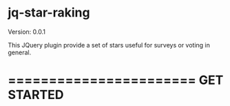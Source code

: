 # jq-star-raking
Version: 0.0.1

This JQuery plugin provide a set of stars useful for surveys or voting in general.

=======================
GET STARTED
=======================
